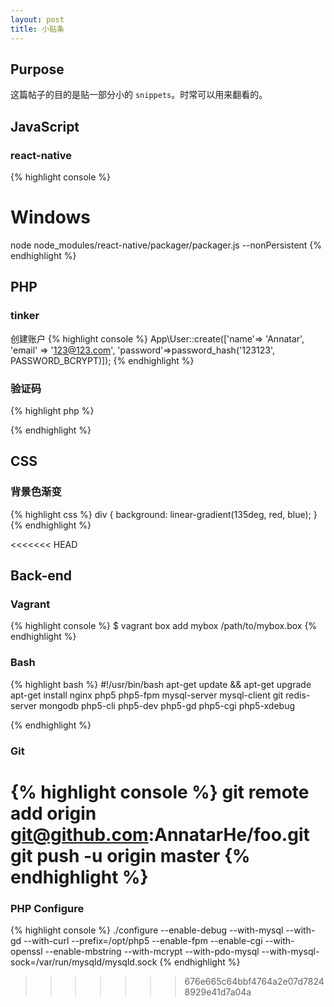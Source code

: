 ```yaml
---
layout: post
title: 小贴条
---
```


## Purpose

这篇帖子的目的是贴一部分小的 `snippets`。时常可以用来翻看的。

## JavaScript

### react-native
{% highlight console %}
# Windows
node node_modules/react-native/packager/packager.js --nonPersistent
{% endhighlight %}


## PHP

### tinker

创建账户
{% highlight console %}
App\User::create(['name'=> 'Annatar', 'email' => '123@123.com', 'password'=>password_hash('123123', PASSWORD_BCRYPT)]);
{% endhighlight %}

### 验证码

{% highlight php %}
<?php
  $fontsize = 6;
  $width = 100;
  $height = 30;
  // 创建画布，并返回资源
  $image = imagecreatetruecolor($width , $height);
  // 设置画布颜色
  $bgcolor = imagecolorallocate($image,255,255,255);
  // 从左到右填充颜色
  imagefill($image,0,0,$bgcolor);
  // 在图片上生成四个数字
  for ($i=0; $i < 4; $i++) {
    // 创建字体颜色
    $fontColor = imagecolorallocate($image,rand(0,120),rand(0,120),rand(0,120));
    $content   = rand(0,9);
    // 数字的位置
    $x         = ($i * 100 / 4) + rand(5,10);
    $y         = rand(5,10);
    imagestring($image , $fontsize , $x, $y, $content, $fontColor);
  }
  // 设置干扰点
  for ($i=0; $i < 200; $i++) {
    $pointColor = imagecolorallocate($image,rand(50,200),rand(50,200),rand(50,200));
    imagesetpixel($image,rand(1,99),rand(1,29),$pointColor);
  }
  // 干扰线
  for ($i=0; $i < 3; $i++) {
    $lineColor = imagecolorallocate($image, rand(80,220), rand(80,220), rand(80,220));
    imageline($image,rand(1,99),rand(1,29),rand(1,99),rand(1,29),$lineColor);
  }
  // 输出
  header('content-type:image/png');
  imagepng($image);
  imagedestroy($image);
?>
{% endhighlight %}

## CSS

### 背景色渐变

{% highlight css %}
div {
  background: linear-gradient(135deg, red, blue);
}
{% endhighlight %}

<<<<<<< HEAD
## Back-end

### Vagrant
{% highlight console %}
$ vagrant box add mybox /path/to/mybox.box
{% endhighlight %}


### Bash
{% highlight bash %}
#!/usr/bin/bash
apt-get update && apt-get upgrade
apt-get install nginx php5 php5-fpm mysql-server mysql-client git redis-server mongodb php5-cli php5-dev php5-gd php5-cgi php5-xdebug


{% endhighlight %}

### Git
{% highlight console %}
git remote add origin git@github.com:AnnatarHe/foo.git
git push -u origin master
{% endhighlight %}
=======
### PHP Configure

{% highlight console %}
./configure --enable-debug --with-mysql --with-gd --with-curl --prefix=/opt/php5 --enable-fpm --enable-cgi --with-openssl --enable-mbstring --with-mcrypt --with-pdo-mysql --with-mysql-sock=/var/run/mysqld/mysqld.sock
{% endhighlight %}
>>>>>>> 676e665c64bbf4764a2e07d78248929e41d7a04a
